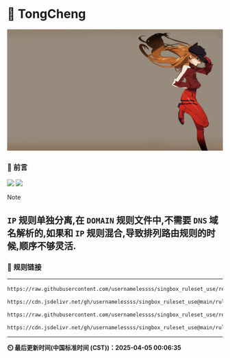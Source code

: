 
# 🧸 TongCheng
![](https://raw.githubusercontent.com/usernamelessss/picture-bed/main/images/202504042256831.jpg)
### 📣 前言
![](https://shields.io/badge/-移除重复规则-ff69b4) ![](https://shields.io/badge/-IP&nbsp;规则单独存放不与&nbsp;DOMAIN&nbsp;等混合-green)
> [!NOTE]
**`IP` 规则单独分离,在 `DOMAIN` 规则文件中,不需要 `DNS` 域名解析的,如果和 `IP` 规则混合,导致排列路由规则的时候,顺序不够灵活.**
---

###  🔗 规则链接
---

```url
https://raw.githubusercontent.com/usernamelessss/singbox_ruleset_use/refs/heads/main/rule/TongCheng/TongCheng_No_IP.json
```

```url
https://cdn.jsdelivr.net/gh/usernamelessss/singbox_ruleset_use@main/rule/TongCheng/TongCheng_No_IP.json
```

```url
https://raw.githubusercontent.com/usernamelessss/singbox_ruleset_use/refs/heads/main/rule/TongCheng/TongCheng_No_IP.srs
```

```url
https://cdn.jsdelivr.net/gh/usernamelessss/singbox_ruleset_use@main/rule/TongCheng/TongCheng_No_IP.srs
```

---
**⏲️ 最后更新时间(中国标准时间 (CST))：2025-04-05 00:06:35**